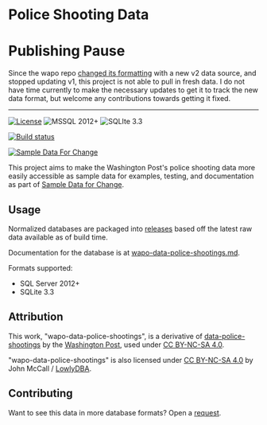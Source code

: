 # Police Shooting Data

# Publishing Pause

Since the wapo repo [changed its formatting](https://github.com/washingtonpost/data-police-shootings/tree/master#data-versions) with a new v2 data source, and stopped updating v1, this project is not able to pull in fresh data. I do not have time currently to make the necessary updates to get it to track the new data format, but welcome any contributions towards getting it fixed.

---


[![License](https://img.shields.io/badge/license-CC%20BY--NC--SA%204.0-blue)](LICENSE)
![MSSQL 2012+](https://img.shields.io/static/v1?label=MSSQL&message=2012%2b&color=blue&logo=microsoft-sql-server)
![SQLIte 3.3](https://img.shields.io/badge/SQLite-3.3-blue?logo=SQLite)

[![Build status](https://ci.appveyor.com/api/projects/status/587hgxuicblhqa94?svg=true)](https://ci.appveyor.com/project/LowlyDBA/wapo-data-police-shootings)

[![Sample Data For Change](https://img.shields.io/badge/Sample%20Data%20For%20Change-%E2%9D%A4-red)][sdfc]

This project aims to make the Washington Post's police shooting data more easily
accessible as sample data for examples, testing, and documentation as part of
[Sample Data for Change][sdfc].

## Usage

Normalized databases are packaged into [releases](https://github.com/SampleDataForChange/wapo-data-police-shootings/releases) based off the latest raw data
available as of build time.

Documentation for the database is at [wapo-data-police-shootings.md](wapo-data-police-shootings.md).

Formats supported:

* SQL Server 2012+
* SQLite 3.3

## Attribution

This work, "wapo-data-police-shootings", is a derivative of
[data-police-shootings][ps-github]
by the [Washington Post][wapo], used under [CC BY-NC-SA 4.0][license].

"wapo-data-police-shootings" is also licensed under [CC BY-NC-SA 4.0][license]
by John McCall / [LowlyDBA][lowlydba].

## Contributing

Want to see this data in more database formats? Open a [request][request].

[license]: https://creativecommons.org/licenses/by-nc-sa/4.0/
[lowlydba]: https://github.com/LowlyDBA
[ps-github]: https://github.com/washingtonpost/data-police-shootings
[request]: https://github.com/SampleDataForChange/wapo-data-police-shootings/issues
[sdfc]: https://github.com/SampleDataForChange
[wapo]: https://github.com/washingtonpost

